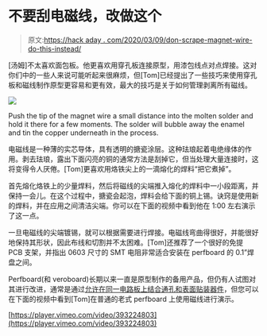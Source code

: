 # 不要刮电磁线，改做这个

> 原文:[https://hack aday . com/2020/03/09/don-scrape-magnet-wire-do-this-instead/](https://hackaday.com/2020/03/09/dont-scrape-magnet-wire-do-this-instead/)

[汤姆]不太喜欢面包板。他更喜欢用穿孔板连接原型，用漆包线点对点焊接。这对你们中的一些人来说可能听起来很麻烦，但[Tom]已经提出了一些技巧来使用穿孔板和磁线制作原型更容易和更有效，最大的技巧是关于如何管理剥离所有磁线。

[![](../Images/b1fc665fb2acb5b1901230c7797f6569.png)](https://hackaday.com/wp-content/uploads/2020/03/Burn-enamel-off-with-solder.png)

Push the tip of the magnet wire a small distance into the molten solder and hold it there for a few moments. The solder will bubble away the enamel and tin the copper underneath in the process.

电磁线是一种薄的实芯导体，具有透明的搪瓷涂层。这种珐琅起着电绝缘体的作用。剥去珐琅，露出下面闪亮的铜的通常方法是刮掉它，但当处理大量连接时，这将变得令人厌倦。[Tom]更喜欢用烙铁尖上的一滴熔化的焊料“把它煮掉”。

首先熔化烙铁上的少量焊料，然后将磁线的尖端推入熔化的焊料中一小段距离，并保持一会儿。在这个过程中，搪瓷会起泡，焊料会给下面的铜上锡。诀窍是使用新的焊料，并在应用之间清洁尖端。你可以在下面的视频中看到他在 1:00 左右演示了这一点。

一旦电磁线的尖端镀锡，就可以根据需要进行焊接。电磁线弯曲得很好，并能很好地保持其形状，因此布线和切割并不太困难。[Tom]还推荐了一个很好的免提 PCB 支架，并指出 0603 尺寸的 SMT 电阻非常适合安装在 perfboard 的 0.1”焊盘之间。

Perfboard(和 veroboard)长期以来一直是原型制作的备用产品，但仍有人试图对其进行改进，通常是通过[允许在同一电路板上结合通孔和表面贴装器件](https://hackaday.com/2018/01/09/improved-perfboard-for-surface-mount-parts/)，但您可以在下面的视频中看到[Tom]在普通的老式 perfboard 上使用磁线进行演示。

[https://player.vimeo.com/video/393224803](https://player.vimeo.com/video/393224803)